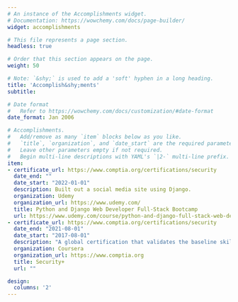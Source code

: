 ```yaml
---
# An instance of the Accomplishments widget.
# Documentation: https://wowchemy.com/docs/page-builder/
widget: accomplishments

# This file represents a page section.
headless: true

# Order that this section appears on the page.
weight: 50

# Note: `&shy;` is used to add a 'soft' hyphen in a long heading.
title: 'Accomplish&shy;ments'
subtitle:

# Date format
#   Refer to https://wowchemy.com/docs/customization/#date-format
date_format: Jan 2006

# Accomplishments.
#   Add/remove as many `item` blocks below as you like.
#   `title`, `organization`, and `date_start` are the required parameters.
#   Leave other parameters empty if not required.
#   Begin multi-line descriptions with YAML's `|2-` multi-line prefix.
item:
- certificate_url: https://www.comptia.org/certifications/security
  date_end: ""
  date_start: "2022-01-01"
  description: Built out a social media site using Django.
  organization: Udemy
  organization_url: https://www.udemy.com/
  title: Python and Django Web Developer Full-Stack Bootcamp
  url: https://www.udemy.com/course/python-and-django-full-stack-web-developer-bootcamp/
- certificate_url: https://www.comptia.org/certifications/security
  date_end: "2021-08-01"
  date_start: "2017-08-01"
  description: "A global certification that validates the baseline skills necessary to perform core security functions and pursue an IT security career."
  organization: Coursera
  organization_url: https://www.comptia.org
  title: Security+
  url: ""

design:
  columns: '2' 
---
```

